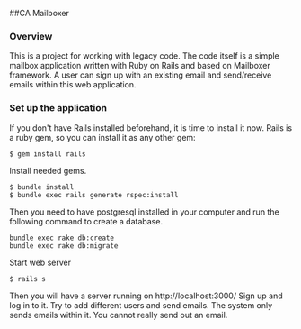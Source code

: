 ##CA Mailboxer
### Overview
This is a project for working with legacy code. The code itself is a simple mailbox application written with Ruby on Rails and based on Mailboxer framework. A user can sign up with an existing email and send/receive emails within this web application.
### Set up the application
If you don't have Rails installed beforehand, it is time to install it now. Rails is a ruby gem, so you can install it as any other gem:
```
$ gem install rails
```
Install needed gems.
```
$ bundle install
$ bundle exec rails generate rspec:install
```
Then you need to have postgresql installed in your computer and run the following command to create a database.
```
bundle exec rake db:create
bundle exec rake db:migrate
```
Start web server
```
$ rails s
```
Then you will have a server running on http://localhost:3000/
Sign up and log in to it. Try to add different users and send emails.
The system only sends emails within it. You cannot really send out an email.

